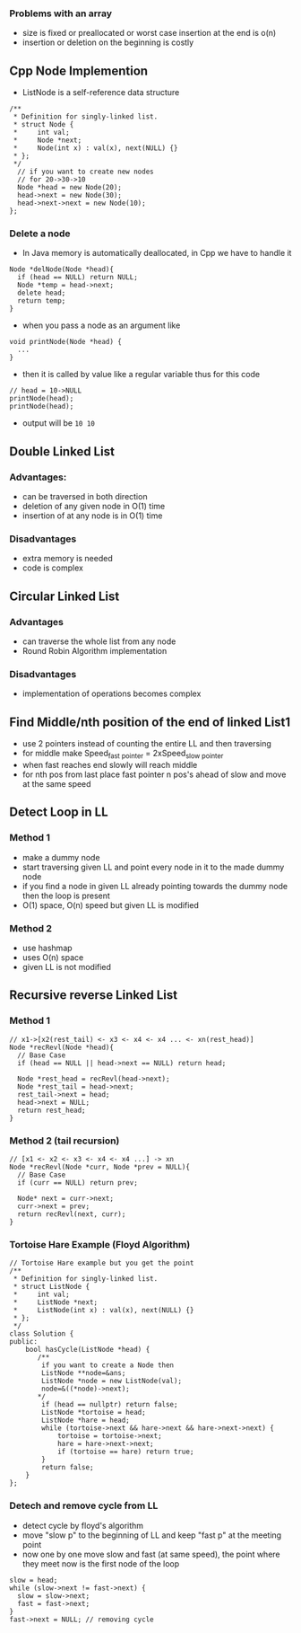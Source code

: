 ### Problems with an array
- size is fixed or preallocated or worst case insertion at the end is o(n)
- insertion or deletion on the beginning is costly

## Cpp Node Implemention
- ListNode is a self-reference data structure
```
/**
 * Definition for singly-linked list.
 * struct Node {
 *     int val;
 *     Node *next;
 *     Node(int x) : val(x), next(NULL) {}
 * };
 */
  // if you want to create new nodes
  // for 20->30->10
  Node *head = new Node(20);
  head->next = new Node(30);
  head->next->next = new Node(10);
};
```
### Delete a node
- In Java memory is automatically deallocated, in Cpp we have to handle it
```
Node *delNode(Node *head){
  if (head == NULL) return NULL;
  Node *temp = head->next;
  delete head;
  return temp;
}
```
- when you pass a node as an argument like
```
void printNode(Node *head) {
  ...
}
```
- then it is called by value like a regular variable thus for this code
```
// head = 10->NULL
printNode(head);
printNode(head);
```
- output will be ``` 10 10 ```

## Double Linked List
### Advantages:
- can be traversed in both direction
- deletion of any given node in O(1) time
- insertion of at any node is in O(1) time
### Disadvantages
- extra memory is needed
- code is complex

## Circular Linked List
### Advantages
- can traverse the whole list from any node
- Round Robin Algorithm implementation
### Disadvantages
- implementation of operations becomes complex

## Find Middle/nth position of the end of linked List1
- use 2 pointers instead of counting the entire LL and then traversing
- for middle make Speed<sub>fast pointer</sub> = 2xSpeed<sub>slow pointer</sub>
- when fast reaches end slowly will reach middle
- for nth pos from last place fast pointer n pos's ahead of slow and move at the same speed

## Detect Loop in LL
### Method 1
- make a dummy node
- start traversing given LL and point every node in it to the made dummy node
- if you find a node in given LL already pointing towards the dummy node then the loop is present
- O(1) space, O(n) speed but given LL is modified
### Method 2
- use hashmap
- uses O(n) space
- given LL is not modified

## Recursive reverse Linked List
### Method 1
```
// x1->[x2(rest_tail) <- x3 <- x4 <- x4 ... <- xn(rest_head)]
Node *recRevl(Node *head){
  // Base Case
  if (head == NULL || head->next == NULL) return head;
  
  Node *rest_head = recRevl(head->next);
  Node *rest_tail = head->next;
  rest_tail->next = head;
  head->next = NULL;
  return rest_head;
}
```
### Method 2 (tail recursion)
```
// [x1 <- x2 <- x3 <- x4 <- x4 ...] -> xn
Node *recRevl(Node *curr, Node *prev = NULL){
  // Base Case
  if (curr == NULL) return prev;
  
  Node* next = curr->next;
  curr->next = prev;
  return recRevl(next, curr);
}
```

### Tortoise Hare Example (Floyd Algorithm)
```
// Tortoise Hare example but you get the point
/**
 * Definition for singly-linked list.
 * struct ListNode {
 *     int val;
 *     ListNode *next;
 *     ListNode(int x) : val(x), next(NULL) {}
 * };
 */
class Solution {
public:
    bool hasCycle(ListNode *head) {
       /**
        if you want to create a Node then
        ListNode **node=&ans;
        ListNode *node = new ListNode(val);
        node=&((*node)->next);
       */
        if (head == nullptr) return false;
        ListNode *tortoise = head;
        ListNode *hare = head;
        while (tortoise->next && hare->next && hare->next->next) {
            tortoise = tortoise->next;
            hare = hare->next->next;
            if (tortoise == hare) return true;
        }
        return false;
    }
};
```
### Detech and remove cycle from LL
- detect cycle by floyd's algorithm
- move "slow p" to the beginning of LL and keep "fast p" at the meeting point
- now one by one move slow and fast (at same speed), the point where they meet now is the first node of the loop
```
slow = head;
while (slow->next != fast->next) {
  slow = slow->next;
  fast = fast->next;
}
fast->next = NULL; // removing cycle
```

